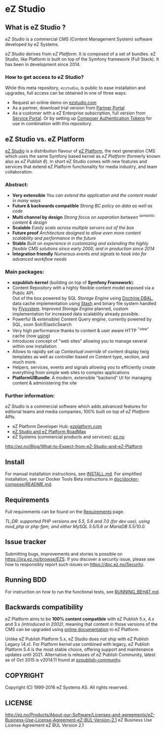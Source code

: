 # eZ Studio

## What is eZ Studio ?
*eZ Studio* is a commercial CMS (Content Management System) software developed by eZ Systems.

*eZ Studio* derives from *eZ Platform*. It is composed of a set of bundles. eZ Studio, like Platform is built on top of the Symfony framework (Full Stack). It has been in development since 2014.

### How to get access to eZ Studio?

While this meta repository, `ezstudio`, is public to ease installation and upgrades, full access can be obtained in one of three ways:
- Request an online demo on [ezstudio.com](http://ezstudio.com/)
- As a partner, download trial version from [Partner Portal](http://ez.no/Partner-Portal)
- As a customer with a eZ Enterprise subscription, full version from [Service Portal](https://support.ez.no/Downloads).
  Or by setting up [Composer Authentication Tokens](https://doc.ez.no/display/TECHDOC/Using+Composer) for use in combination with this repository.

## eZ Studio vs. eZ Platform
[eZ Studio](http://ezstudio.com/) is a distribution flavour of [eZ Platform](http://ezplatform.com/), the next generation CMS which uses the same Symfony based kernel as *eZ Platform* (formerly known also as *eZ Publish 6*).
In short eZ Studio comes with new features and services that extend eZ Platform functionality for media industry, and team collaboration.

### Abstract:
- **Very extensible** *You can extend the application and the content model in many ways*
- **Future & backwards compatible** *Strong BC policy on data as well as code*
- **Multi channel by design** *Strong focus on separation between <sup>semantic</sup> content & design*
- **Scalable** *Easily scale across multiple servers out of the box*
- **Future proof** *Architecture designed to allow even more content scalability and performance in the future*
- **Stable** *Built on experience in customizing and extending the highly flexible CMS solutions since early 2000, and in production since 2014*
- **Integration friendly** *Numerous events and signals to hook into for advanced workflow needs*

### Main packages:
- **ezpublish-kernel** (building on top of **Symfony Framework**):
 - Content Repository with a highly flexible content model exposed via a Public API.<br>
   Out of the box powered by SQL *Storage Engine* using [Doctrine DBAL](http://doctrine-dbal.readthedocs.org/en/latest/reference/configuration.html#driver),
   data cache implementation using [Stash](http://www.stashphp.com/Drivers.html) and binary file system handled by [Flysystem](https://github.com/thephpleague/flysystem#adapters).
   Improved *Storage Engine* planned, custom implementation for increased data scalability already possible.
 - Powerful (& extensible) Content Query engine, currently powered by SQL, soon Solr/ElasticSearch
 - Very high performance thanks to content & user aware HTTP <sup>"view"</sup> cache (now [using](https://github.com/FriendsOfSymfony/FOSHttpCacheBundle))
 - Introduces concept of "web sites" allowing you to manage several within one installation
 - Allows to rapidly set up *Contextual override* of content display twig templates as well as controller based on Content type, section, and much more.
 - Helpers, services, events and signals allowing you to efficiently create everything from simple web sites to complex applications
- **PlatformUIBundle**: A modern, extensible "backend" UI for managing content & administering the site

### Further information:
*eZ Studio* is a commercial software which adds advanced features for editorial teams and media companies, 100% built on top of *eZ Platform* APIs.

- eZ Platform Developer Hub: [ezplatform.com](https://ezplatform.com/)
- [eZ Studio and eZ Platform RoadMap](http://doc.ez.no/roadmap)
- eZ Systems (commercial products and services): [ez.no](http://ez.no/)

http://ez.no/Blog/What-to-Expect-from-eZ-Studio-and-eZ-Platform

## Install
For manual installation instructions, see [INSTALL.md](https://github.com/ezsystems/ezstudio/blob/master/INSTALL.md).
For simplified installation, see our Docker Tools Beta instructions in [doc/docker-compose/README.md](https://github.com/ezsystems/ezstudio/blob/master/doc/docker-compose/README.md).

## Requirements
Full requirements can be found on the [Requirements](https://doc.ez.no/display/TECHDOC/Requirements) page.

*TL;DR: supported PHP versions are 5.5, 5.6 and 7.0 (for dev use), using mod_php or php-fpm, and either MySQL 5.5/5.6 or MariaDB 5.5/10.0.*

## Issue tracker
Submitting bugs, improvements and stories is possible on https://jira.ez.no/browse/EZS.
If you discover a security issue, please see how to responsibly report such issues on https://doc.ez.no/Security.

## Running BDD
For instruction on how to run the functional tests, see [RUNNING_BEHAT.md](https://github.com/ezsystems/ezplatform/blob/master/RUNNING_BEHAT.md).

## Backwards compatibility
eZ Platform aims to be **100% content compatible** with eZ Publish 5.x, 4.x and 3.x *(introduced in 2002)*, meaning that content in those versions of the CMS can be upgraded using
[online documentation](http://doc.ez.no/eZ-Publish/Upgrading) to eZ Platform.

Unlike eZ Publish Platform 5.x, eZ Studio does not ship with eZ Publish Legacy (4.x). For Platform kernel use combined
with legacy, eZ Publish Platform 5.4 is the most stable choice, offering support and maintenance updates until 2021.
Alternative is releases of eZ Publish Community, latest as of Oct 2015 is v2014.11 found at
[ezpublish-community](https://github.com/ezsystems/ezpublish-community).

## COPYRIGHT
Copyright (C) 1999-2016 eZ Systems AS. All rights reserved.

## LICENSE
http://ez.no/Products/About-our-Software/Licenses-and-agreements/eZ-Business-Use-License-Agreement-eZ-BUL-Version-2.1 eZ Business Use License Agreement eZ BUL Version 2.1
